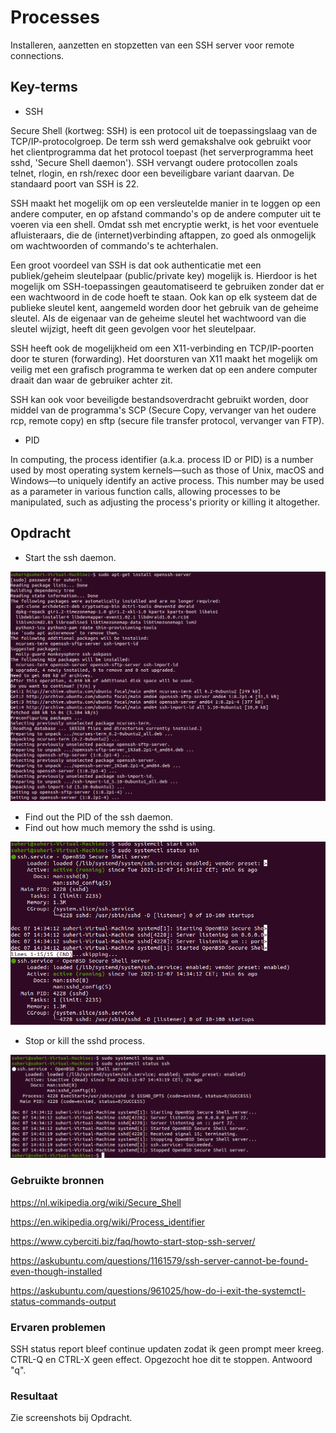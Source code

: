 # Processes

Installeren, aanzetten en stopzetten van een SSH server voor remote connections.

## Key-terms

- SSH

Secure Shell (kortweg: SSH) is een protocol uit de toepassingslaag van de TCP/IP-protocolgroep. De term ssh werd gemakshalve ook gebruikt voor het clientprogramma dat het protocol toepast (het serverprogramma heet sshd, 'Secure Shell daemon'). SSH vervangt oudere protocollen zoals telnet, rlogin, en rsh/rexec door een beveiligbare variant daarvan. De standaard poort van SSH is 22.

SSH maakt het mogelijk om op een versleutelde manier in te loggen op een andere computer, en op afstand commando's op de andere computer uit te voeren via een shell. Omdat ssh met encryptie werkt, is het voor eventuele afluisteraars, die de (internet)verbinding aftappen, zo goed als onmogelijk om wachtwoorden of commando's te achterhalen.

Een groot voordeel van SSH is dat ook authenticatie met een publiek/geheim sleutelpaar (public/private key) mogelijk is. Hierdoor is het mogelijk om SSH-toepassingen geautomatiseerd te gebruiken zonder dat er een wachtwoord in de code hoeft te staan. Ook kan op elk systeem dat de publieke sleutel kent, aangemeld worden door het gebruik van de geheime sleutel. Als de eigenaar van de geheime sleutel het wachtwoord van die sleutel wijzigt, heeft dit geen gevolgen voor het sleutelpaar.

SSH heeft ook de mogelijkheid om een X11-verbinding en TCP/IP-poorten door te sturen (forwarding). Het doorsturen van X11 maakt het mogelijk om veilig met een grafisch programma te werken dat op een andere computer draait dan waar de gebruiker achter zit.

SSH kan ook voor beveiligde bestandsoverdracht gebruikt worden, door middel van de programma's SCP (Secure Copy, vervanger van het oudere rcp, remote copy) en sftp (secure file transfer protocol, vervanger van FTP).

- PID

In computing, the process identifier (a.k.a. process ID or PID) is a number used by most operating system kernels—such as those of Unix, macOS and Windows—to uniquely identify an active process. This number may be used as a parameter in various function calls, allowing processes to be manipulated, such as adjusting the process's priority or killing it altogether.

## Opdracht

- Start the ssh daemon.

![screenshot Desktop](../00_includes/LNX/LNX07_1.png)

- Find out the PID of the ssh daemon.
- Find out how much memory the sshd is using.

![screenshot Desktop](../00_includes/LNX/LNX07_2.png)

- Stop or kill the sshd process.

![screenshot Desktop](../00_includes/LNX/LNX07_3.png)

### Gebruikte bronnen

<https://nl.wikipedia.org/wiki/Secure_Shell>

<https://en.wikipedia.org/wiki/Process_identifier>

<https://www.cyberciti.biz/faq/howto-start-stop-ssh-server/>

<https://askubuntu.com/questions/1161579/ssh-server-cannot-be-found-even-though-installed>

<https://askubuntu.com/questions/961025/how-do-i-exit-the-systemctl-status-commands-output>

### Ervaren problemen

SSH status report bleef continue updaten zodat ik geen prompt meer kreeg. CTRL-Q en CTRL-X geen effect. Opgezocht hoe dit te stoppen. Antwoord "q".

### Resultaat

Zie screenshots bij Opdracht.
